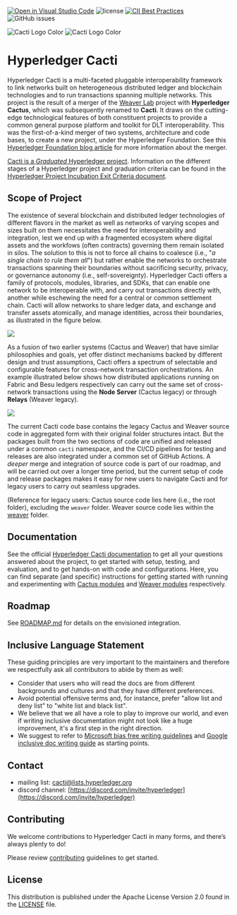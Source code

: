  [![Open in Visual Studio Code](https://img.shields.io/static/v1?logo=visualstudiocode&label=&message=Open%20in%20Visual%20Studio%20Code&labelColor=2c2c32&color=007acc&logoColor=007acc)](https://open.vscode.dev/hyperledger/cactus)
 ![license](https://img.shields.io/github/license/hyperledger/cactus) [![CII Best Practices](https://bestpractices.coreinfrastructure.org/projects/4089/badge)](https://bestpractices.coreinfrastructure.org/projects/4089)
 ![GitHub issues](https://img.shields.io/github/issues/hyperledger/cactus)

![Cacti Logo Color](./images/HL_Cacti_Logo_Color.png#gh-light-mode-only)
![Cacti Logo Color](./images/HL_Cacti_Logo_Colorreverse.svg#gh-dark-mode-only)

# Hyperledger Cacti

Hyperledger Cacti is a multi-faceted pluggable interoperability framework to link networks built on heterogeneous distributed ledger and blockchain technologies and to run transactions spanning multiple networks. This project is the result of a merger of the [Weaver Lab](https://github.com/hyperledger-labs/weaver-dlt-interoperability) project with **Hyperledger Cactus**, which was subsequently renamed to **Cacti**. It draws on the cutting-edge technological features of both constituent projects to provide a common general purpose platform and toolkit for DLT interoperability. This was the first-of-a-kind merger of two systems, architecture and code bases, to create a new project, under the Hyperledger Foundation. See this [Hyperledger Foundation blog article](https://www.hyperledger.org/blog/2022/11/07/introducing-hyperledger-cacti-a-multi-faceted-pluggable-interoperability-framework) for more information about the merger.

[Cacti is a _Graduated_ Hyperledger project](https://www.hyperledger.org/blog/hyperledger-cacti-a-general-purpose-modular-interoperability-framework-moves-to-graduated-status). Information on the different stages of a Hyperledger project and graduation criteria can be found in
the [Hyperledger Project Incubation Exit Criteria document](https://wiki.hyperledger.org/display/TSC/Project+Incubation+Exit+Criteria).

## Scope of Project

The existence of several blockchain and distributed ledger technologies of different flavors in the market as well as networks of varying scopes and sizes built on them necessitates the need for interoperability and integration, lest we end up with a fragmented ecosystem where digital assets and the workfows (often contracts) governing them remain isolated in silos. The solution to this is not to force all chains to coalesce (i.e., "*a single chain to rule them all*") but rather enable the networks to orchestrate transactions spanning their boundaries without sacrificing security, privacy, or governance autonomy (i.e., self-sovereignty). Hyperledger Cacti offers a family of protocols, modules, libraries, and SDKs, that can enable one network to be interoperable with, and carry out transactions directly with, another while eschewing the need for a central or common settlement chain. Cacti will allow networks to share ledger data, and exchange and transfer assets atomically, and manage identities, across their boundaries, as illustrated in the figure below.

<img src="./images/cacti-vision.png">

As a fusion of two earlier systems (Cactus and Weaver) that have similar philosophies and goals, yet offer distinct mechanisms backed by different design and trust assumptions, Cacti offers a spectrum of selectable and configurable features for cross-network transaction orchestrations. An example illustrated below shows how distributed applications running on Fabric and Besu ledgers respectively can carry out the same set of cross-network transactions using the **Node Server** (Cactus legacy) or through **Relays** (Weaver legacy).

<img src="./images/tx-orchestration-modes.png">

The current Cacti code base contains the legacy Cactus and Weaver source code in aggregated form with their original folder structures intact. But the packages built from the two sections of code are unified and released under a common `cacti` namespace, and the CI/CD pipelines for testing and releases are also integrated under a common set of GitHub Actions. A _deeper_ merge and integration of source code is part of our roadmap, and will be carried out over a longer time period, but the current setup of code and release packages makes it easy for new users to navigate Cacti and for legacy users to carry out seamless upgrades.

(Reference for legacy users: Cactus source code lies here (i.e., the root folder), excluding the `weaver` folder. Weaver source code lies within the [weaver](./weaver/) folder.

## Documentation

See the official [Hyperledger Cacti documentation](https://hyperledger.github.io/cacti/) to get all your questions answered about the project, to get started with setup, testing, and evaluation, and to get hands-on with code and configurations. Here, you can find separate (and specific) instructions for getting started with running and experimenting with [Cactus modules](https://hyperledger.github.io/cacti/cactus/introduction/) and [Weaver modules](https://hyperledger.github.io/cacti/weaver/introduction/) respectively.

## Roadmap

See [ROADMAP.md](./ROADMAP.md) for details on the envisioned integration.

## Inclusive Language Statement

These guiding principles are very important to the maintainers and therefore
we respectfully ask all contributors to abide by them as well:

- Consider that users who will read the docs are from different backgrounds and
cultures and that they have different preferences.
- Avoid potential offensive terms and, for instance, prefer "allow list and
deny list" to "white list and black list".
- We believe that we all have a role to play to improve our world, and even if
writing inclusive documentation might not look like a huge improvement, it's a
first step in the right direction.
- We suggest to refer to
[Microsoft bias free writing guidelines](https://docs.microsoft.com/en-us/style-guide/bias-free-communication)
and
[Google inclusive doc writing guide](https://developers.google.com/style/inclusive-documentation)
as starting points.

## Contact
* mailing list: [cacti@lists.hyperledger.org](mailto:cacti@lists.hyperledger.org)
* discord channel: [https://discord.com/invite/hyperledger](https://discord.com/invite/hyperledger)

## Contributing
We welcome contributions to Hyperledger Cacti in many forms, and there’s always plenty to do!

Please review [contributing](/CONTRIBUTING.md) guidelines to get started.

## License
This distribution is published under the Apache License Version 2.0 found in the [LICENSE](/LICENSE) file.
